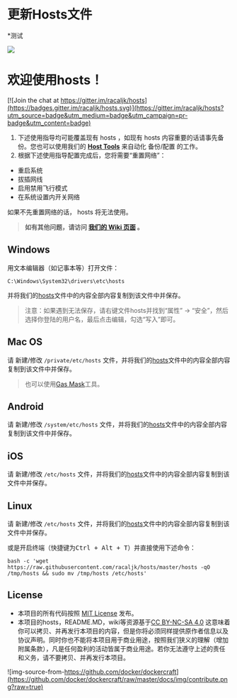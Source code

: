 # 更新Hosts文件

*测试

![](https://ss0.baidu.com/94o3dSag_xI4khGko9WTAnF6hhy/super/pic/item/f603918fa0ec08fad1158c335fee3d6d55fbda09.jpg)

# 欢迎使用hosts！

[![Join the chat at https://gitter.im/racaljk/hosts](https://badges.gitter.im/racaljk/hosts.svg)](https://gitter.im/racaljk/hosts?utm_source=badge&utm_medium=badge&utm_campaign=pr-badge&utm_content=badge)


1. 下述使用指导均可能覆盖现有 hosts ，如现有 hosts 内容重要的话请事先备份。您也可以使用我们的 [**Host Tools**](https://github.com/racaljk/hosts/tree/master/hosts_tools) 来自动化 备份/配置 的工作。
2. 根据下述使用指导配置完成后，您将需要“重置网络”：

- 重启系统
- 拔插网线
- 启用禁用飞行模式
- 在系统设置内开关网络

如果不先重置网络的话， hosts 将无法使用。

> **如有其他问题，请访问 [我们的 Wiki 页面](https://github.com/racaljk/hosts/wiki) 。**


## Windows
用文本编辑器（如记事本等）打开文件：

    C:\Windows\System32\drivers\etc\hosts
    
并将我们的[hosts](https://raw.githubusercontent.com/racaljk/hosts/master/hosts)文件中的内容全部内容复制到该文件中并保存。

> 注意：如果遇到无法保存，请右键文件hosts并找到“属性” -> “安全”，然后选择你登陆的用户名，最后点击编辑，勾选“写入”即可。

## Mac OS
请 新建/修改 `/private/etc/hosts` 文件，并将我们的[hosts](https://raw.githubusercontent.com/racaljk/hosts/master/hosts)文件中的内容全部内容复制到该文件中并保存。


> 也可以使用[Gas Mask](http://www.macupdate.com/app/mac/29949/gas-mask/)工具。


## Android
请 新建/修改 `/system/etc/hosts` 文件，并将我们的[hosts](https://raw.githubusercontent.com/racaljk/hosts/master/hosts)文件中的内容全部内容复制到该文件中并保存。


## iOS
请 新建/修改 `/etc/hosts` 文件，并将我们的[hosts](https://raw.githubusercontent.com/racaljk/hosts/master/hosts)文件中的内容全部内容复制到该文件中并保存。


## Linux
请 新建/修改 `/etc/hosts` 文件，并将我们的[hosts](https://raw.githubusercontent.com/racaljk/hosts/master/hosts)文件中的内容全部内容复制到该文件中并保存。

或是开启终端（快捷键为<kbd>Ctrl + Alt + T</kbd>）并直接使用下述命令：

    bash -c 'wget https://raw.githubusercontent.com/racaljk/hosts/master/hosts -qO /tmp/hosts && sudo mv /tmp/hosts /etc/hosts'
    

## License
* 本项目的所有代码按照 [MIT License](https://github.com/racaljk/hosts/blob/master/LICENSE) 发布。
* 本项目的hosts，README.MD，wiki等资源基于[CC BY-NC-SA 4.0](https://creativecommons.org/licenses/by-nc-sa/4.0/)
这意味着你可以拷贝、并再发行本项目的内容，但是你将必须同样提供原作者信息以及协议声明。同时你也不能将本项目用于商业用途，按照我们狭义的理解（增加附属条款），凡是任何盈利的活动皆属于商业用途。若你无法遵守上述的责任和义务，请不要拷贝、并再发行本项目。

![img-source-from-https://github.com/docker/dockercraft](https://github.com/docker/dockercraft/raw/master/docs/img/contribute.png?raw=true)
